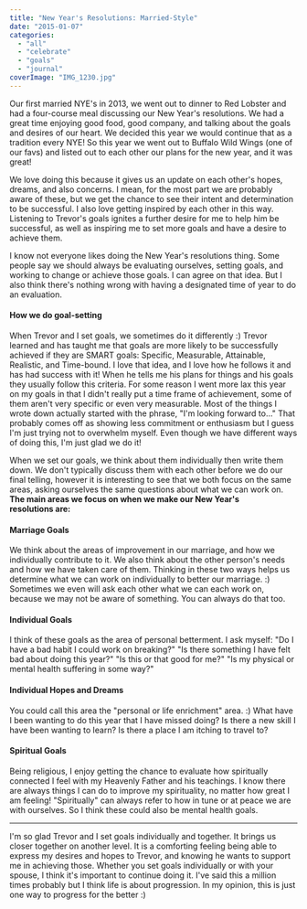 ```yaml
---
title: "New Year's Resolutions: Married-Style"
date: "2015-01-07"
categories: 
  - "all"
  - "celebrate"
  - "goals"
  - "journal"
coverImage: "IMG_1230.jpg"
---
```


Our first married NYE's in 2013, we went out to dinner to Red Lobster and had a four-course meal discussing our New Year's resolutions. We had a great time enjoying good food, good company, and talking about the goals and desires of our heart. We decided this year we would continue that as a tradition every NYE! So this year we went out to Buffalo Wild Wings (one of our favs) and listed out to each other our plans for the new year, and it was great!

We love doing this because it gives us an update on each other's hopes, dreams, and also concerns. I mean, for the most part we are probably aware of these, but we get the chance to see their intent and determination to be successful. I also love getting inspired by each other in this way. Listening to Trevor's goals ignites a further desire for me to help him be successful, as well as inspiring me to set more goals and have a desire to achieve them.

I know not everyone likes doing the New Year's resolutions thing. Some people say we should always be evaluating ourselves, setting goals, and working to change or achieve those goals. I can agree on that idea. But I also think there's nothing wrong with having a designated time of year to do an evaluation.

#### How we do goal-setting

When Trevor and I set goals, we sometimes do it differently :) Trevor learned and has taught me that goals are more likely to be successfully achieved if they are SMART goals: Specific, Measurable, Attainable, Realistic, and Time-bound. I love that idea, and I love how he follows it and has had success with it! When he tells me his plans for things and his goals they usually follow this criteria. For some reason I went more lax this year on my goals in that I didn't really put a time frame of achievement, some of them aren't very specific or even very measurable. Most of the things I wrote down actually started with the phrase, "I'm looking forward to..." That probably comes off as showing less commitment or enthusiasm but I guess I'm just trying not to overwhelm myself. Even though we have different ways of doing this, I'm just glad we do it!

When we set our goals, we think about them individually then write them down. We don't typically discuss them with each other before we do our final telling, however it is interesting to see that we both focus on the same areas, asking ourselves the same questions about what we can work on. **The main areas we focus on when we make our New Year's resolutions are:**

#### Marriage Goals

We think about the areas of improvement in our marriage, and how we individually contribute to it. We also think about the other person's needs and how we have taken care of them. Thinking in these two ways helps us determine what we can work on individually to better our marriage. :) Sometimes we even will ask each other what we can each work on, because we may not be aware of something. You can always do that too.

#### Individual Goals

I think of these goals as the area of personal betterment. I ask myself: "Do I have a bad habit I could work on breaking?" "Is there something I have felt bad about doing this year?" "Is this or that good for me?" "Is my physical or mental health suffering in some way?"

#### Individual Hopes and Dreams

You could call this area the "personal or life enrichment" area. :) What have I been wanting to do this year that I have missed doing? Is there a new skill I have been wanting to learn? Is there a place I am itching to travel to?

#### Spiritual Goals

Being religious, I enjoy getting the chance to evaluate how spiritually connected I feel with my Heavenly Father and his teachings. I know there are always things I can do to improve my spirituality, no matter how great I am feeling! "Spiritually" can always refer to how in tune or at peace we are with ourselves. So I think these could also be mental health goals.

* * *

I'm so glad Trevor and I set goals individually and together. It brings us closer together on another level. It is a comforting feeling being able to express my desires and hopes to Trevor, and knowing he wants to support me in achieving those. Whether you set goals individually or with your spouse, I think it's important to continue doing it. I've said this a million times probably but I think life is about progression. In my opinion, this is just one way to progress for the better :)
